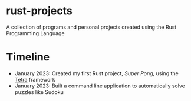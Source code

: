# rust-projects
A collection of programs and personal projects created using the Rust Programming Language 

# Timeline
* January 2023: Created my first Rust project, *Super Pong*, using the [Tetra] framework
* January 2023: Built a command line application to automatically solve puzzles like Sudoku

[Tetra]: https://tetra.seventeencups.net/
